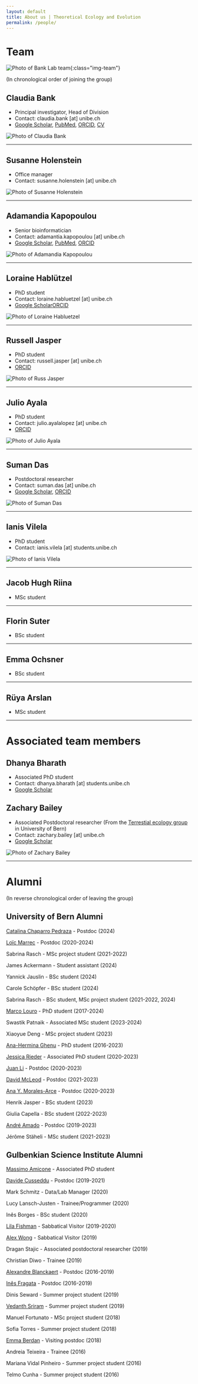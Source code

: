 ```yaml
---
layout: default
title: About us | Theoretical Ecology and Evolution
permalink: /people/
---
```


<div class="layout-team" markdown="1">

# Team

![Photo of Bank Lab team](/assets/img/team/team_24.jpg){:class="img-team"}

(In chronological order of joining the group)

## Claudia Bank

* Principal investigator, Head of Division
* Contact: claudia.bank [at] unibe.ch
* [Google Scholar](https://scholar.google.ch/citations?user=VBOPD0UAAAAJ&hl=en), [PubMed](https://pubmed.ncbi.nlm.nih.gov/?term=Bank+Claudia%5BAuthor%5D&sort=date), [ORCID](https://orcid.org/0000-0003-4730-758X), [CV](https://www.dropbox.com/scl/fi/bvjed96v5lwoetj8g45mc/cv_bank.pdf?rlkey=sxvvxo6w323udt8e827gio0v1&dl=0)

![Photo of Claudia Bank](/assets/img/team/Claudia_24.jpg)
 
---

## Susanne Holenstein

* Office manager
* Contact: susanne.holenstein [at] unibe.ch

![Photo of Susanne Holenstein](/assets/img/team/SusanneHolenstein.png)
 
---

## Adamandia Kapopoulou

* Senior bioinformatician
* Contact: adamantia.kapopoulou [at] unibe.ch
* [Google Scholar](https://scholar.google.com/citations?hl=en&user=CMkgYYwAAAAJ), [PubMed](https://pubmed.ncbi.nlm.nih.gov/?term=kapopoulou&sort=date), [ORCID](https://orcid.org/0000-0003-4192-4923)

![Photo of Adamandia Kapopoulou](/assets/img/team/Mado_24.jpg)
 
---

## Loraine Hablützel
 
* PhD student
* Contact: loraine.habluetzel [at] unibe.ch
* [Google Scholar](https://scholar.google.com/citations?user=Ex9vNuoAAAAJ&hl=en&oi=ao)[ORCID](https://orcid.org/0009-0008-2797-8718)

![Photo of Loraine Habluetzel](/assets/img/team/Loraine_24.jpg)

---

## Russell Jasper
 
* PhD student
* Contact: russell.jasper [at] unibe.ch
* [ORCID](https://orcid.org/0000-0003-4275-1155)

![Photo of Russ Jasper](/assets/img/team/Russ_24.jpg)

---

## Julio Ayala
 
* PhD student
* Contact: julio.ayalalopez [at] unibe.ch
* [ORCID](https://orcid.org/0000-0003-4687-5825)

![Photo of Julio Ayala](/assets/img/team/Julio_24.jpg)

---

## Suman Das
 
* Postdoctoral researcher
* Contact: suman.das [at] unibe.ch
* [Google Scholar](https://scholar.google.com/citations?user=xGBUQx0AAAAJ&hl=en), [ORCID](https://orcid.org/0000-0001-8583-9961)

![Photo of Suman Das](/assets/img/team/Suman_24.jpg)

---

## Ianis Vilela

* PhD student
* Contact: ianis.vilela [at] students.unibe.ch

![Photo of Ianis Vilela](/assets/img/team/Ianis_24.jpg)

---

## Jacob Hugh Riina
* MSc student

---

## Florin Suter
* BSc student

---

## Emma Ochsner
* BSc student

---

## Rüya Arslan
* MSc student

---

# Associated team members


## Dhanya Bharath
* Associated PhD student 
* Contact: dhanya.bharath [at] students.unibe.ch
* [Google Scholar](https://scholar.google.com/citations?user=IKh6U6MAAAAJ&hl=en&oi=ao)

## Zachary Bailey

* Associated Postdoctoral researcher (From the [Terrestial ecology group](https://www.terr.iee.unibe.ch/research/index_eng.html) in University of Bern)
* Contact: zachary.bailey [at] unibe.ch
* [Google Scholar](https://scholar.google.com/citations?user=V5rDLCkAAAAJ&hl=en)

![Photo of Zachary Bailey](/assets/img/team/Zach_24.jpg)

---

# Alumni

(In reverse chronological order of leaving the group)

## University of Bern Alumni

[Catalina Chaparro Pedraza](https://scholar.google.com/citations?user=e27luTMAAAAJ&hl=en&oi=ao) - Postdoc (2024)

[Loïc Marrec](https://scholar.google.com/citations?user=PdhH4i4AAAAJ&hl=en) - Postdoc (2020-2024)

Sabrina Rasch - MSc project student (2021-2022)

James Ackermann - Student assistant (2024)

Yannick Jauslin - BSc student (2024)

Carole Schöpfer - BSc student (2024)

Sabrina Rasch - BSc student, MSc project student (2021-2022, 2024)

[Marco Louro](https://orcid.org/0000-0002-7023-799X) - PhD student (2017-2024)

Swastik Patnaik - Associated MSc student (2023-2024)

Xiaoyue Deng - MSc project student (2023)

[Ana-Hermina Ghenu](https://scholar.google.com/citations?user=1sBIOkIAAAAJ&hl=en&oi=ao) - PhD student (2016-2023)

[Jessica Rieder](https://www.researchgate.net/profile/Jessica-Rieder-2) - Associated PhD student (2020-2023)

[Juan Li](https://orcid.org/0000-0003-2643-0802) - Postdoc (2020-2023)

[David McLeod](https://scholar.google.com/citations?hl=en&user=xVnf7XwAAAAJ&view_op=list_works&sortby=pubdate) - Postdoc (2021-2023)

[Ana Y. Morales-Arce](https://scholar.google.com/citations?user=LP9FUxEAAAAJ&hl=en&oi=ao) - Postdoc (2020-2023)

Henrik Jasper - BSc student (2023)

Giulia Capella - BSc student (2022-2023)

[André Amado](https://scholar.google.com/citations?user=jO8AA9gAAAAJ) - Postdoc (2019-2023)

Jérôme Stäheli - MSc student (2021-2023)


## Gulbenkian Science Institute Alumni

[Massimo Amicone](https://scholar.google.ch/citations?user=i-kYxE4AAAAJ&hl=en&oi=ao) - Associated PhD student

[Davide Cusseddu](https://scholar.google.ch/citations?user=x701yr0AAAAJ&hl=en&oi=sra) - Postdoc (2019-2021)

Mark Schmitz - Data/Lab Manager (2020)

Lucy Lansch-Justen - Trainee/Programmer (2020)

Inês Borges - BSc student (2020)

[Lila Fishman](https://www.fishmanlab.org/) - Sabbatical Visitor (2019-2020)

[Alex Wong](https://carleton.ca/eme) - Sabbatical Visitor (2019)

Dragan Stajic - Associated postdoctoral researcher (2019)

Christian Diwo - Trainee (2019)

[Alexandre Blanckaert](https://scholar.google.ch/citations?hl=en&user=7mCf8EwAAAAJ) - Postdoc (2016-2019)

[Inês Fragata](https://scholar.google.ch/citations?user=zSLmDo4AAAAJ&hl=en) - Postdoc (2016-2019)

Dinis Seward - Summer project student (2019)

[Vedanth Sriram](https://scholar.google.ch/citations?user=Me5pI08AAAAJ&hl=en&oi=ao) - Summer project student (2019)

Manuel Fortunato - MSc project student (2018)

Sofia Torres - Summer project student (2018)

[Emma Berdan](https://scholar.google.ch/citations?hl=en&user=8PtQTicAAAAJ) - Visiting postdoc (2018)

Andreia Teixeira - Trainee (2016)

Mariana Vidal Pinheiro - Summer project student (2016)

Telmo Cunha - Summer project student (2016)
